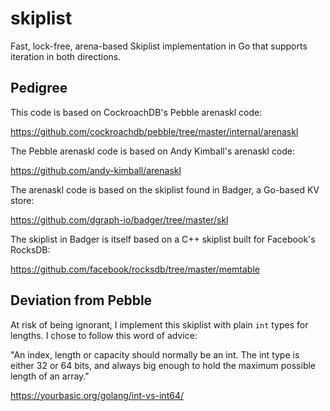 # skiplist

Fast, lock-free, arena-based Skiplist implementation in Go that supports iteration
in both directions.

## Pedigree

This code is based on CockroachDB's Pebble arenaskl code:

https://github.com/cockroachdb/pebble/tree/master/internal/arenaskl

The Pebble arenaskl code is based on Andy Kimball's arenaskl code:

https://github.com/andy-kimball/arenaskl

The arenaskl code is based on the skiplist found in Badger, a Go-based
KV store:

https://github.com/dgraph-io/badger/tree/master/skl

The skiplist in Badger is itself based on a C++ skiplist built for
Facebook's RocksDB:

https://github.com/facebook/rocksdb/tree/master/memtable

## Deviation from Pebble

At risk of being ignorant, I implement this skiplist with plain `int` types
for lengths. I chose to follow this word of advice:

"An index, length or capacity should normally be an int. The int type is either 32 or 
64 bits, and always big enough to hold the maximum possible length of an array."

https://yourbasic.org/golang/int-vs-int64/
